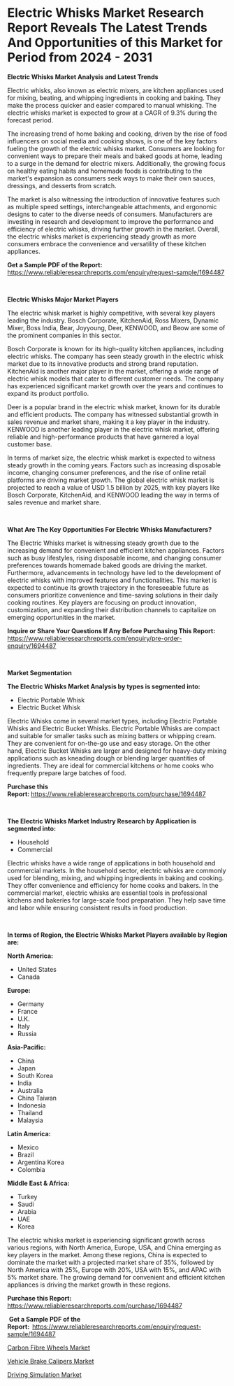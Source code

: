 <p><h1>Electric Whisks Market Research Report Reveals The Latest Trends And Opportunities of this Market for Period from 2024 - 2031</h1></p><p><strong>Electric Whisks Market Analysis and Latest Trends</strong></p>
<p><p>Electric whisks, also known as electric mixers, are kitchen appliances used for mixing, beating, and whipping ingredients in cooking and baking. They make the process quicker and easier compared to manual whisking. The electric whisks market is expected to grow at a CAGR of 9.3% during the forecast period.</p><p>The increasing trend of home baking and cooking, driven by the rise of food influencers on social media and cooking shows, is one of the key factors fueling the growth of the electric whisks market. Consumers are looking for convenient ways to prepare their meals and baked goods at home, leading to a surge in the demand for electric mixers. Additionally, the growing focus on healthy eating habits and homemade foods is contributing to the market's expansion as consumers seek ways to make their own sauces, dressings, and desserts from scratch.</p><p>The market is also witnessing the introduction of innovative features such as multiple speed settings, interchangeable attachments, and ergonomic designs to cater to the diverse needs of consumers. Manufacturers are investing in research and development to improve the performance and efficiency of electric whisks, driving further growth in the market. Overall, the electric whisks market is experiencing steady growth as more consumers embrace the convenience and versatility of these kitchen appliances.</p></p>
<p><strong>Get a Sample PDF of the Report:&nbsp;</strong> <a href="https://www.reliableresearchreports.com/enquiry/request-sample/1694487">https://www.reliableresearchreports.com/enquiry/request-sample/1694487</a></p>
<p>&nbsp;</p>
<p><strong>Electric Whisks Major Market Players</strong></p>
<p><p>The electric whisk market is highly competitive, with several key players leading the industry. Bosch Corporate, KitchenAid, Ross Mixers, Dynamic Mixer, Boss India, Bear, Joyyoung, Deer, KENWOOD, and Beow are some of the prominent companies in this sector.</p><p>Bosch Corporate is known for its high-quality kitchen appliances, including electric whisks. The company has seen steady growth in the electric whisk market due to its innovative products and strong brand reputation. KitchenAid is another major player in the market, offering a wide range of electric whisk models that cater to different customer needs. The company has experienced significant market growth over the years and continues to expand its product portfolio.</p><p>Deer is a popular brand in the electric whisk market, known for its durable and efficient products. The company has witnessed substantial growth in sales revenue and market share, making it a key player in the industry. KENWOOD is another leading player in the electric whisk market, offering reliable and high-performance products that have garnered a loyal customer base.</p><p>In terms of market size, the electric whisk market is expected to witness steady growth in the coming years. Factors such as increasing disposable income, changing consumer preferences, and the rise of online retail platforms are driving market growth. The global electric whisk market is projected to reach a value of USD 1.5 billion by 2025, with key players like Bosch Corporate, KitchenAid, and KENWOOD leading the way in terms of sales revenue and market share.</p></p>
<p>&nbsp;</p>
<p><strong>What Are The Key Opportunities For Electric Whisks Manufacturers?</strong></p>
<p><p>The Electric Whisks market is witnessing steady growth due to the increasing demand for convenient and efficient kitchen appliances. Factors such as busy lifestyles, rising disposable income, and changing consumer preferences towards homemade baked goods are driving the market. Furthermore, advancements in technology have led to the development of electric whisks with improved features and functionalities. This market is expected to continue its growth trajectory in the foreseeable future as consumers prioritize convenience and time-saving solutions in their daily cooking routines. Key players are focusing on product innovation, customization, and expanding their distribution channels to capitalize on emerging opportunities in the market.</p></p>
<p><strong>Inquire or Share Your Questions If Any Before Purchasing This Report:</strong> <a href="https://www.reliableresearchreports.com/enquiry/pre-order-enquiry/1694487">https://www.reliableresearchreports.com/enquiry/pre-order-enquiry/1694487</a></p>
<p>&nbsp;</p>
<p><strong>Market Segmentation</strong></p>
<p><strong>The Electric Whisks Market Analysis by types is segmented into:</strong></p>
<p><ul><li>Electric Portable Whisk</li><li>Electric Bucket Whisk</li></ul></p>
<p><p>Electric Whisks come in several market types, including Electric Portable Whisks and Electric Bucket Whisks. Electric Portable Whisks are compact and suitable for smaller tasks such as mixing batters or whipping cream. They are convenient for on-the-go use and easy storage. On the other hand, Electric Bucket Whisks are larger and designed for heavy-duty mixing applications such as kneading dough or blending larger quantities of ingredients. They are ideal for commercial kitchens or home cooks who frequently prepare large batches of food.</p></p>
<p><strong>Purchase this Report:&nbsp;</strong><a href="https://www.reliableresearchreports.com/purchase/1694487">https://www.reliableresearchreports.com/purchase/1694487</a></p>
<p>&nbsp;</p>
<p><strong>The Electric Whisks Market Industry Research by Application is segmented into:</strong></p>
<p><ul><li>Household</li><li>Commercial</li></ul></p>
<p><p>Electric whisks have a wide range of applications in both household and commercial markets. In the household sector, electric whisks are commonly used for blending, mixing, and whipping ingredients in baking and cooking. They offer convenience and efficiency for home cooks and bakers. In the commercial market, electric whisks are essential tools in professional kitchens and bakeries for large-scale food preparation. They help save time and labor while ensuring consistent results in food production.</p></p>
<p>&nbsp;</p>
<p><strong>In terms of Region, the Electric Whisks Market Players available by Region are:</strong></p>
<p>
    <p> <strong> North America: </strong>
        <ul>
            <li>United States</li>
            <li>Canada</li>
        </ul>
        </p> 
    <p> <strong> Europe: </strong>
        <ul>
            <li>Germany</li>
            <li>France</li>
            <li>U.K.</li>
            <li>Italy</li>
            <li>Russia</li>
        </ul>
        </p> 
    <p> <strong> Asia-Pacific: </strong>
        <ul>
            <li>China</li>
            <li>Japan</li>
            <li>South Korea</li>
            <li>India</li>
            <li>Australia</li>
            <li>China Taiwan</li>
            <li>Indonesia</li>
            <li>Thailand</li>
            <li>Malaysia</li>
        </ul>
        </p> 
    <p> <strong> Latin America: </strong>
        <ul>
            <li>Mexico</li>
            <li>Brazil</li>
            <li>Argentina Korea</li>
            <li>Colombia</li>
        </ul>
        </p> 
    <p> <strong> Middle East & Africa: </strong>
        <ul>
            <li>Turkey</li>
            <li>Saudi</li>
            <li>Arabia</li>
            <li>UAE</li>
            <li>Korea</li>
        </ul>
    </p>
    </p>
<p><p>The electric whisks market is experiencing significant growth across various regions, with North America, Europe, USA, and China emerging as key players in the market. Among these regions, China is expected to dominate the market with a projected market share of 35%, followed by North America with 25%, Europe with 20%, USA with 15%, and APAC with 5% market share. The growing demand for convenient and efficient kitchen appliances is driving the market growth in these regions.</p></p>
<p><strong>Purchase this Report: </strong><a href="https://www.reliableresearchreports.com/purchase/1694487">https://www.reliableresearchreports.com/purchase/1694487</a></p>
<p>&nbsp;<strong>Get a Sample PDF of the Report:&nbsp;&nbsp;</strong><a href="https://www.reliableresearchreports.com/enquiry/request-sample/1694487">https://www.reliableresearchreports.com/enquiry/request-sample/1694487</a></p>
<p><strong></strong></p>
<p><p><a href="https://cautious-neon-760.notion.site/Carbon-Fibre-Wheels-Market-Centers-on-Aspects-such-as-Market-Growth-Market-Share-Market-Opportunit-7eead2ea14354b3eb04a4227d47207ac">Carbon Fibre Wheels Market</a></p><p><a href="https://frill-swim-3cd.notion.site/Vehicle-Brake-Calipers-Market-Size-and-Growth-Market-Segmentation-Regional-and-Country-Breakdowns--8f4f700f9d554aceb46ba1711e638613">Vehicle Brake Calipers Market</a></p><p><a href="https://spotless-saver-8fd.notion.site/Driving-Simulation-Market-Analysis-and-Market-Size-Global-Industry-Overview-Market-Segmentation-an-686b21c5b3054da1bd8c6224b8ec3f68">Driving Simulation Market</a></p></p>